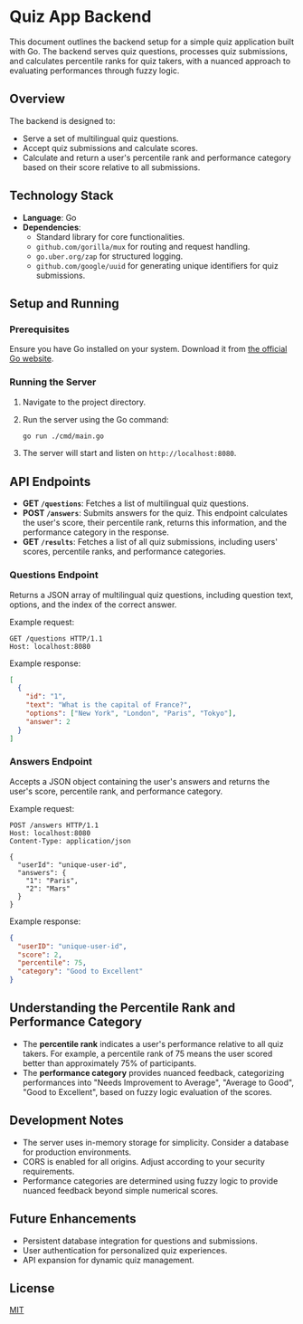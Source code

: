 # Quiz App Backend

This document outlines the backend setup for a simple quiz application built with Go. The backend serves quiz questions, processes quiz submissions, and calculates percentile ranks for quiz takers, with a nuanced approach to evaluating performances through fuzzy logic.

## Overview

The backend is designed to:
- Serve a set of multilingual quiz questions.
- Accept quiz submissions and calculate scores.
- Calculate and return a user's percentile rank and performance category based on their score relative to all submissions.

## Technology Stack

- **Language**: Go
- **Dependencies**:
  - Standard library for core functionalities.
  - `github.com/gorilla/mux` for routing and request handling.
  - `go.uber.org/zap` for structured logging.
  - `github.com/google/uuid` for generating unique identifiers for quiz submissions.

## Setup and Running

### Prerequisites

Ensure you have Go installed on your system. Download it from [the official Go website](https://golang.org/dl/).

### Running the Server

1. Navigate to the project directory.
2. Run the server using the Go command:
   ```bash
   go run ./cmd/main.go
   ```

3. The server will start and listen on `http://localhost:8080`.

## API Endpoints

- **GET `/questions`**: Fetches a list of multilingual quiz questions.
- **POST `/answers`**: Submits answers for the quiz. This endpoint calculates the user's score, their percentile rank, returns this information, and the performance category in the response.
- **GET `/results`**: Fetches a list of all quiz submissions, including users' scores, percentile ranks, and performance categories.

### Questions Endpoint

Returns a JSON array of multilingual quiz questions, including question text, options, and the index of the correct answer.

Example request:
```plaintext
GET /questions HTTP/1.1
Host: localhost:8080
```

Example response:
```json
[
  {
    "id": "1",
    "text": "What is the capital of France?",
    "options": ["New York", "London", "Paris", "Tokyo"],
    "answer": 2
  }
]
```

### Answers Endpoint

Accepts a JSON object containing the user's answers and returns the user's score, percentile rank, and performance category.

Example request:
```plaintext
POST /answers HTTP/1.1
Host: localhost:8080
Content-Type: application/json

{
  "userId": "unique-user-id",
  "answers": {
    "1": "Paris",
    "2": "Mars"
  }
}
```

Example response:
```json
{
  "userID": "unique-user-id",
  "score": 2,
  "percentile": 75,
  "category": "Good to Excellent"
}
```

## Understanding the Percentile Rank and Performance Category

- The **percentile rank** indicates a user's performance relative to all quiz takers. For example, a percentile rank of 75 means the user scored better than approximately 75% of participants.
- The **performance category** provides nuanced feedback, categorizing performances into "Needs Improvement to Average", "Average to Good", "Good to Excellent", based on fuzzy logic evaluation of the scores.

## Development Notes

- The server uses in-memory storage for simplicity. Consider a database for production environments.
- CORS is enabled for all origins. Adjust according to your security requirements.
- Performance categories are determined using fuzzy logic to provide nuanced feedback beyond simple numerical scores.

## Future Enhancements

- Persistent database integration for questions and submissions.
- User authentication for personalized quiz experiences.
- API expansion for dynamic quiz management.

## License

[MIT](LICENSE)
